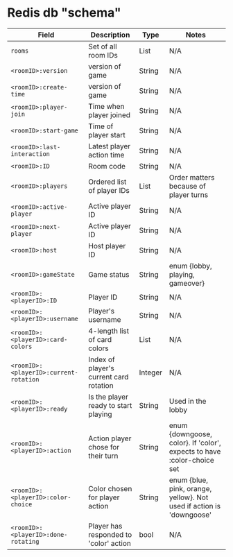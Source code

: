 # Redis db "schema"

| Field | Description | Type | Notes |
|-------|-------------|------|-------|
| `rooms` | Set of all room IDs | List | N/A |
| `<roomID>:version` | version of game | String | N/A |
| `<roomID>:create-time` | version of game | String | N/A |
| `<roomID>:player-join` | Time when player joined | String | N/A |
| `<roomID>:start-game` | Time of player start | String | N/A |
| `<roomID>:last-interaction` | Latest player action time | String | N/A |
| `<roomID>:ID` | Room code | String | N/A |
| `<roomID>:players` | Ordered list of player IDs | List | Order matters because of player turns |
| `<roomID>:active-player` | Active player ID | String | N/A |
| `<roomID>:next-player` | Active player ID | String | N/A |
| `<roomID>:host` | Host player ID | String | N/A |
| `<roomID>:gameState` | Game status | String | enum {lobby, playing, gameover} |
| `<roomID>:<playerID>:ID` | Player ID | String | N/A |
| `<roomID>:<playerID>:username` | Player's username | String | N/A |
| `<roomID>:<playerID>:card-colors` | 4-length list of card colors | List | N/A |
| `<roomID>:<playerID>:current-rotation` | Index of player's current card rotation | Integer | N/A |
| `<roomID>:<playerID>:ready` | Is the player ready to start playing | String | Used in the lobby |
| `<roomID>:<playerID>:action` | Action player chose for their turn | String | enum {downgoose, color}. If 'color', expects to have :color-choice set |
| `<roomID>:<playerID>:color-choice` | Color chosen for player action | String | enum {blue, pink, orange, yellow}. Not used if action is 'downgoose' |
| `<roomID>:<playerID>:done-rotating` | Player has responded to 'color' action | bool | N/A |